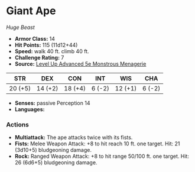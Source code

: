 # Giant Ape

*Huge* *Beast*

- **Armor Class:** 14
- **Hit Points:** 115 (11d12+44)
- **Speed:** walk 40 ft. climb 40 ft.
- **Challenge Rating:** 7
- **Source:** [Level Up Advanced 5e Monstrous Menagerie](https://www.levelup5e.com)

| STR | DEX | CON | INT | WIS | CHA |
| --- | --- | --- | --- | --- | --- |
| 20 (+5) | 14 (+2) | 18 (+4) | 6 (-2) | 12 (+1) | 6 (-2) |

- **Senses:** passive Perception 14
- **Languages:** 
### Actions
- **Multiattack:** The ape attacks twice with its fists.
- **Fists:** Melee Weapon Attack: +8 to hit  reach 10 ft.  one target. Hit: 21 (3d10+5) bludgeoning damage.
- **Rock:** Ranged Weapon Attack: +8 to hit  range 50/100 ft.  one target. Hit: 26 (6d6+5) bludgeoning damage.

